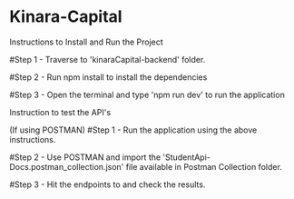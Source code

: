 # Kinara-Capital

Instructions to Install and Run the Project

#Step 1  - Traverse to 'kinaraCapital-backend' folder.

#Step 2 - Run npm install to install the dependencies

#Step 3 - Open the terminal and type 'npm run dev' to run the application

Instruction to test the API's

(If using POSTMAN) 
#Step 1 - Run the application using the above instructions.

#Step 2 - Use POSTMAN and import the 'StudentApi-Docs.postman_collection.json' file available in Postman Collection folder.

#Step 3 - Hit the endpoints to and check the results.





